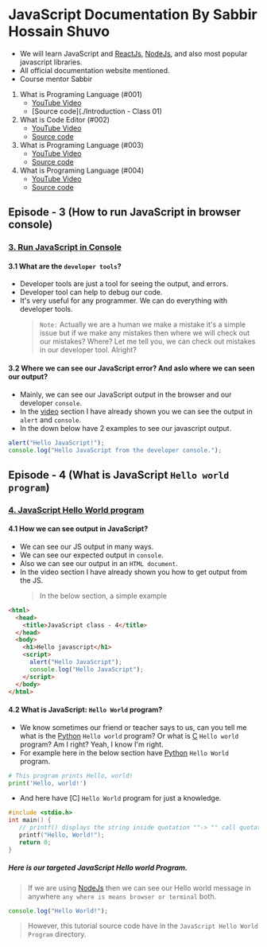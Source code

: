 # JavaScript Documentation By Sabbir Hossain Shuvo

- We will learn JavaScript and [ReactJs](https://legacy.reactjs.org/), [NodeJs](https://nodejs.org/en/docs), and also most popular javascript libraries.
- All official documentation website mentioned.
- Course mentor Sabbir

1. What is Programing Language (#001)
    - [YouTube Video](https://youtu.be/SsJgkZncFMU)
    - [Source code](./Introduction - Class 01)
2. What is Code Editor (#002)
    - [YouTube Video](https://youtu.be/8RCRqfUdLvI)
    - [Source code]()
3. What is Programing Language (#003)
    - [YouTube Video](https://youtu.be/SsJgkZncFMU)
    - [Source code](#)
4. What is Programing Language (#004)
    - [YouTube Video](https://youtu.be/SsJgkZncFMU)
    - [Source code](#)



<!---
======================= Open JavaScript in console/alert =======================
======================= Episode Number 3 =======================
-->

## Episode - 3 (How to run JavaScript in browser console)

### [3. Run JavaScript in Console](https://youtu.be/b59h_KhWoIQ?list=PLdcGGiDG9Q0h4-g7UmW58c4-rki6aRleq)

#### 3.1 What are the `developer tools`?

- Developer tools are just a tool for seeing the output, and errors.
- Developer tool can help to debug our code.
- It's very useful for any programmer. We can do everything with developer tools.
  > `Note:` Actually we are a human we make a mistake it's a simple issue but if we make any mistakes then where we will check out our mistakes? Where? Let me tell you, we can check out mistakes in our developer tool. Alright?

#### 3.2 Where we can see our JavaScript error? And aslo where we can seen our output?

- Mainly, we can see our JavaScript output in the browser and our developer `console`.
- In the [video](https://youtu.be/b59h_KhWoIQ?list=PLdcGGiDG9Q0h4-g7UmW58c4-rki6aRleq) section I have already shown you we can see the output in `alert` and `console`.
- In the down below have 2 examples to see our javascript output.

```js
alert("Hello JavaScript!");
console.log("Hello JavaScript from the developer console.");
```

<!---
======================= What is JavaScript `Hello world program` =======================
======================= Episode Number 4 =======================
-->

## Episode - 4 (What is JavaScript `Hello world program`)

### [4. JavaScript Hello World program](https://youtu.be/WVDq7Gz0Lc4?list=PLdcGGiDG9Q0h4-g7UmW58c4-rki6aRleq)

#### 4.1 How we can see output in JavaScript?

- We can see our JS output in many ways.
- We can see our expected output in `console`.
- Also we can see our output in an `HTML document`.
- In the video section I have already shown you how to get output from the JS.
  > In the below section, a simple example

```HTML
<html>
  <head>
    <title>JavaScript class - 4</title>
  </head>
  <body>
    <h1>Hello javascript</h1>
    <script>
      alert("Hello JavaScript");
      console.log("Hello JavaScript");
    </script>
  </body>
</html>

```

#### 4.2 What is **JavaScript**: `Hello World` program?

- We know sometimes our friend or teacher says to us, can you tell me what is the [Python](https://www.python.org/) `Hello world` program? Or what is [C](https://devdocs.io/c/) `Hello world` program? Am I right? Yeah, I know I'm right.
- For example here in the below section have [Python](https://www.python.org) `Hello World` program.

```python
# This program prints Hello, world!
print('Hello, world!')
```

- And here have [C] `Hello World` program for just a knowledge.

```c
#include <stdio.h>
int main() {
   // printf() displays the string inside quotation ""-> "" call quotation
   printf("Hello, World!");
   return 0;
}
```

##### Here is our targeted JavaScript Hello world Program.

> If we are using [NodeJs](https://nodejs.org/en/docs) then we can see our Hello world message in anywhere `any where is means browser or terminal` both.

```js
console.log("Hello World!");
```

> However, this tutorial source code have in the `JavaScript Hello World Program` directory.
